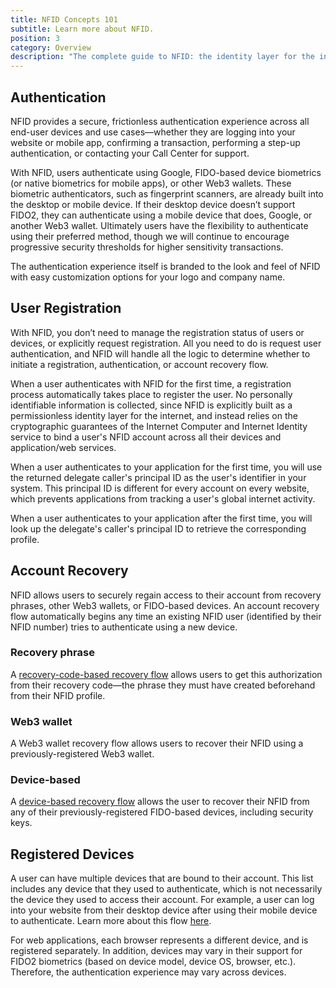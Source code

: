 ```yaml
---
title: NFID Concepts 101
subtitle: Learn more about NFID.
position: 3
category: Overview
description: "The complete guide to NFID: the identity layer for the internet."
---
```


## Authentication
NFID provides a secure, frictionless authentication experience across all end-user devices and use cases—whether they are logging into your website or mobile app, confirming a transaction, performing a step-up authentication, or contacting your Call Center for support.

With NFID, users authenticate using Google, FIDO-based device biometrics (or native biometrics for mobile apps), or other Web3 wallets. These biometric authenticators, such as fingerprint scanners, are already built into the desktop or mobile device. If their desktop device doesn’t support FIDO2, they can authenticate using a mobile device that does, Google, or another Web3 wallet. Ultimately users have the flexibility to authenticate using their preferred method, though we will continue to encourage progressive security thresholds for higher sensitivity transactions.

The authentication experience itself is branded to the look and feel of NFID with easy customization options for your logo and company name.

## User Registration
With NFID, you don’t need to manage the registration status of users or devices, or explicitly request registration. All you need to do is request user authentication, and NFID will handle all the logic to determine whether to initiate a registration, authentication, or account recovery flow.

When a user authenticates with NFID for the first time, a registration process automatically takes place to register the user. No personally identifiable information is collected, since NFID is explicitly built as a permissionless identity layer for the internet, and instead relies on the cryptographic guarantees of the Internet Computer and Internet Identity service to bind a user's NFID account across all their devices and application/web services.

When a user authenticates to your application for the first time, you will use the returned delegate caller's principal ID as the user's identifier in your system. This principal ID is different for every account on every website, which prevents applications from tracking a user's global internet activity.

When a user authenticates to your application after the first time, you will look up the delegate's caller's principal ID to retrieve the corresponding profile.

## Account Recovery
NFID allows users to securely regain access to their account from recovery phrases, other Web3 wallets, or FIDO-based devices. An account recovery flow automatically begins any time an existing NFID user (identified by their NFID number) tries to authenticate using a new device.

### Recovery phrase
A [recovery-code-based recovery flow](../tips-and-tricks/recover-your-account#recovery-with-recovery-phrase) allows users to get this authorization from their recovery code—the phrase they must have created beforehand from their NFID profile.

### Web3 wallet
A Web3 wallet recovery flow allows users to recover their NFID using a previously-registered Web3 wallet.

### Device-based
A [device-based recovery flow](../tips-and-tricks/recover-your-account#recover-with-nfid-number-and-biometric-unlock-or-security-key) allows the user to recover their NFID from any of their previously-registered FIDO-based devices, including security keys.

## Registered Devices
A user can have multiple devices that are bound to their account. This list includes any device that they used to authenticate, which is not necessarily the device they used to access their account. For example, a user can log into your website from their desktop device after using their mobile device to authenticate. Learn more about this flow [here](../create/passkey-registration#starting-on-a-desktop-computer).

For web applications, each browser represents a different device, and is registered separately. In addition, devices may vary in their support for FIDO2 biometrics (based on device model, device OS, browser, etc.). Therefore, the authentication experience may vary across devices.